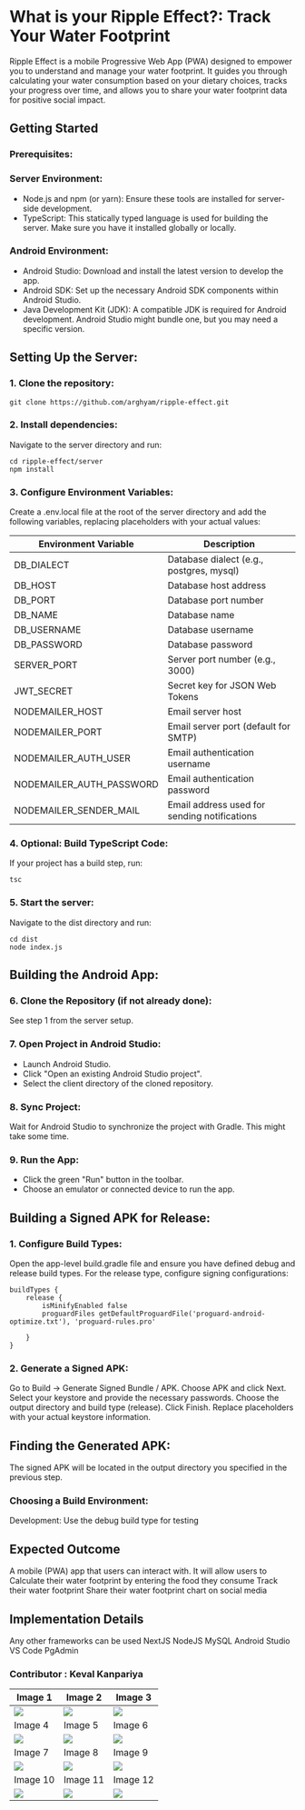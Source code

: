 
# What is your Ripple Effect?: Track Your Water Footprint
 Ripple Effect is a mobile Progressive Web App (PWA) designed to empower you to understand and manage your water footprint. It guides you through calculating your water consumption based on your dietary choices, tracks your progress over time, and allows you to share your water footprint data for positive social impact.

## Getting Started
### Prerequisites:
### Server Environment:
- Node.js and npm (or yarn): Ensure these tools are installed for server-side development.
- TypeScript: This statically typed language is used for building the server. Make sure you have it installed globally or locally.
### Android Environment:
- Android Studio: Download and install the latest version to develop the app.
- Android SDK: Set up the necessary Android SDK components within Android Studio.
- Java Development Kit (JDK): A compatible JDK is required for Android development. Android Studio might bundle one, but you may need a specific version.
## Setting Up the Server:
### 1. Clone the repository: 
```
git clone https://github.com/arghyam/ripple-effect.git
```
### 2. Install dependencies:
Navigate to the server directory and run:
```
cd ripple-effect/server
npm install
```
### 3. Configure Environment Variables:
Create a .env.local file at the root of the server directory and add the following variables, replacing placeholders with your actual values:

| Environment Variable | Description |
|---|---|
| DB_DIALECT | Database dialect (e.g., postgres, mysql) |
| DB_HOST | Database host address |
| DB_PORT | Database port number |
| DB_NAME | Database name |
| DB_USERNAME | Database username |
| DB_PASSWORD | Database password |
| SERVER_PORT | Server port number (e.g., 3000) |
| JWT_SECRET | Secret key for JSON Web Tokens |
| NODEMAILER_HOST | Email server host  |
| NODEMAILER_PORT | Email server port (default for SMTP) |
| NODEMAILER_AUTH_USER | Email authentication username  |
| NODEMAILER_AUTH_PASSWORD | Email authentication password  |
| NODEMAILER_SENDER_MAIL | Email address used for sending notifications |

### 4. Optional: Build TypeScript Code:
If your project has a build step, run:
```
tsc
```
### 5. Start the server:
Navigate to the dist directory and run:
```
cd dist
node index.js
```

## Building the Android App:
### 6. Clone the Repository (if not already done):
See step 1 from the server setup.
### 7. Open Project in Android Studio:
- Launch Android Studio.
- Click "Open an existing Android Studio project".
- Select the client directory of the cloned repository.

### 8. Sync Project:
Wait for Android Studio to synchronize the project with Gradle. This might take some time.

### 9. Run the App:
- Click the green "Run" button in the toolbar.
- Choose an emulator or connected device to run the app.

## Building a Signed APK for Release:
### 1. Configure Build Types:
Open the app-level build.gradle file and ensure you have defined debug and release build types. For the release type, configure signing configurations:

```
buildTypes {
    release {
        isMinifyEnabled false
        proguardFiles getDefaultProguardFile('proguard-android-optimize.txt'), 'proguard-rules.pro'   

    }
}
```
### 2. Generate a Signed APK:

Go to Build -> Generate Signed Bundle / APK.
Choose APK and click Next.
Select your keystore and provide the necessary passwords.
Choose the output directory and build type (release).
Click Finish.
Replace placeholders with your actual keystore information.

## Finding the Generated APK:
The signed APK will be located in the output directory you specified in the previous step.

### Choosing a Build Environment:

Development: Use the debug build type for testing


## Expected Outcome
A mobile (PWA) app that users can interact with. It will allow users to
Calculate their water footprint by entering the food they consume
Track their water footprint
Share their water footprint chart on social media

## Implementation Details
Any other frameworks can be used
NextJS
NodeJS
MySQL
Android Studio
VS Code
PgAdmin

### Contributor : Keval Kanpariya

| Image 1 | Image 2 | Image 3 |
|---|---|---|
| ![](https://github.com/user-attachments/assets/3b678598-5ecd-4abc-bc81-034e44fd473f) | ![](https://github.com/user-attachments/assets/879d81c0-465f-4324-917f-4145175445f1) | ![](https://github.com/user-attachments/assets/3610e46e-1a43-411f-b94a-e88d75e65542) |
| Image 4 | Image 5 | Image 6 |
| ![](https://github.com/user-attachments/assets/74b68503-398c-4648-9605-05d777cbef86) | ![](https://github.com/user-attachments/assets/5afeee9c-b2e2-4abc-a7b1-8a1662bbe846) | ![](https://github.com/user-attachments/assets/d963e7fe-9542-41b2-b920-bd880632c9c9) |
| Image 7 | Image 8 | Image 9 |
| ![](https://github.com/user-attachments/assets/450571a0-0c48-4726-85ef-cc0fa8a11af6) | ![](https://github.com/user-attachments/assets/f61c6e56-2491-44ec-b2b9-31bbb39be4e1) | ![](https://github.com/user-attachments/assets/a46464a9-c130-47f6-87a6-69e364108b77) |
| Image 10 | Image 11 | Image 12 |
| ![](https://github.com/user-attachments/assets/6098809c-f742-4d21-9a2f-200152631e72) | ![](https://github.com/user-attachments/assets/65b0c595-fa85-48db-a0c4-564265689bba) | ![](https://github.com/user-attachments/assets/e6ad038f-b356-4405-8877-4b19adeb5962) |


 










